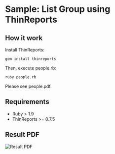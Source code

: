 # Sample: List Group using ThinReports

## How it work

Install ThinReports:

    gem install thinreports

Then, execute people.rb:

    ruby people.rb

Please see people.pdf.

## Requirements

  * Ruby > 1.9
  * ThinReports >= 0.7.5

## Result PDF

![Result PDF](https://raw.github.com/hidakatsuya/thinreports-list-group/master/result-pdf.png)
